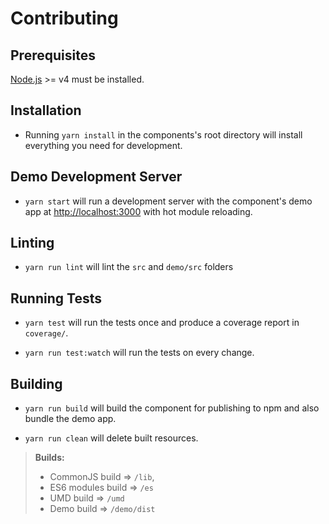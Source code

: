 # Contributing 

## Prerequisites

[Node.js](http://nodejs.org/) >= v4 must be installed.

## Installation

- Running `yarn install` in the components's root directory will install everything you need for development.

## Demo Development Server

- `yarn start` will run a development server with the component's demo app at [http://localhost:3000](http://localhost:3000) with hot module reloading.

## Linting

- `yarn run lint` will lint the `src` and `demo/src` folders

## Running Tests

- `yarn test` will run the tests once and produce a coverage report in `coverage/`.

- `yarn run test:watch` will run the tests on every change.

## Building

- `yarn run build` will build the component for publishing to npm and also bundle the demo app.

- `yarn run clean` will delete built resources.

> **Builds:**
> * CommonJS build => `/lib`,
> * ES6 modules build => `/es`
> * UMD build => `/umd`
> * Demo build => `/demo/dist`
